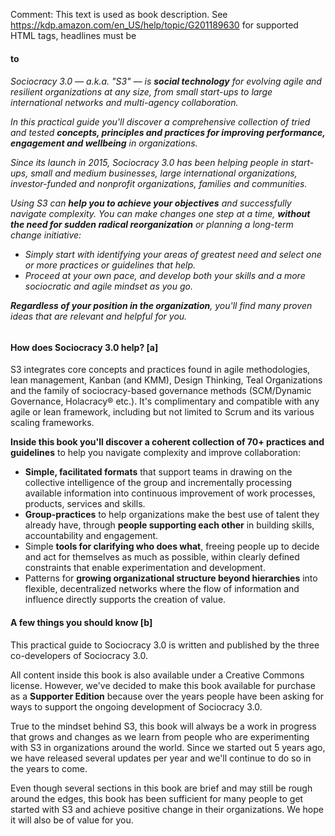 Comment: This text is used as book description. See https://kdp.amazon.com/en_US/help/topic/G201189630 for supported HTML tags, headlines must be <h4> to <h6>

Sociocracy 3.0 — a.k.a. "S3" — is **social technology** for evolving agile and resilient organizations at any size, from small start-ups to large international networks and multi-agency collaboration. 

In this practical guide you'll discover a comprehensive collection of tried and tested **concepts, principles and practices for improving performance, engagement and wellbeing** in organizations.

Since its launch in 2015, Sociocracy 3.0 has been helping people in start-ups, small and medium businesses, large international organizations, investor-funded and nonprofit organizations, families and communities.

Using S3 can **help you to achieve your objectives** and successfully navigate complexity. You can make changes one step at a time, **without the need for sudden radical reorganization** or planning a long-term change initiative:

-   Simply start with identifying your areas of greatest need and select one or more practices or guidelines that help.
-   Proceed at your own pace, and develop both your skills and a more sociocratic and agile mindset as you go.

**Regardless of your position in the organization**, you'll find many proven ideas that are relevant and helpful for you.
 
#### How does Sociocracy 3.0 help? [a]

S3 integrates core concepts and practices found in agile methodologies, lean management, Kanban (and KMM), Design Thinking, Teal Organizations and the family of sociocracy-based governance methods (SCM/Dynamic Governance, Holacracy® etc.). It's complimentary and compatible with any agile or lean framework, including but not limited to Scrum and its various scaling frameworks.

**Inside this book you'll discover a coherent collection of 70+ practices and guidelines** to help you navigate complexity and improve collaboration:

-   **Simple, facilitated formats** that support teams in drawing on the collective intelligence of the group and incrementally processing available information into continuous improvement of work processes, products, services and skills.
-   **Group-practices** to help organizations make the best use of talent they already have, through **people supporting each other** in building skills, accountability and engagement.
-   Simple **tools for clarifying who does what**, freeing people up to decide and act for themselves as much as possible, within clearly defined constraints that enable experimentation and development.
-   Patterns for **growing organizational structure beyond hierarchies** into flexible, decentralized networks where the flow of information and influence directly supports the creation of value.

#### A few things you should know [b]

This practical guide to Sociocracy 3.0 is written and published by the three co-developers of Sociocracy 3.0. 

All content inside this book is also available under a Creative Commons license. However, we've decided to make this book available for purchase as a **Supporter Edition** because over the years people have been asking for ways to support the ongoing development of Sociocracy 3.0.

True to the mindset behind S3, this book will always be a work in progress that grows and changes as we learn from people who are experimenting with S3 in organizations around the world. Since we started out 5 years ago, we have released several updates per year and we'll continue to do so in the years to come.

Even though several sections in this book are brief and may still be rough around the edges, this book has been sufficient for many people to get started with S3 and achieve positive change in their organizations. We hope it will also be of value for you.

